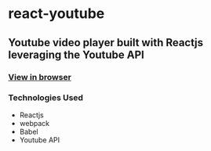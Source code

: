 # react-youtube

## Youtube video player built with Reactjs leveraging the Youtube API

### [View in browser](https://stevenwright1243.github.io/react-youtube/)

### Technologies Used
- Reactjs
- webpack
- Babel
- Youtube API
